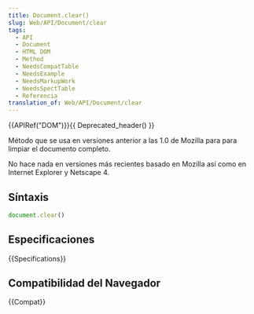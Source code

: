 ```yaml
---
title: Document.clear()
slug: Web/API/Document/clear
tags:
  - API
  - Document
  - HTML DOM
  - Method
  - NeedsCompatTable
  - NeedsExample
  - NeedsMarkupWork
  - NeedsSpectTable
  - Referencia
translation_of: Web/API/Document/clear
---
```


{{APIRef("DOM")}}{{ Deprecated_header() }}

Método que se usa en versiones anterior a las 1.0 de Mozilla para para limpiar el documento completo.

No hace nada en versiones más recientes basado en Mozilla así como en Internet Explorer y Netscape 4.

## Síntaxis

```js
document.clear()
```

## Especificaciones

{{Specifications}}

## Compatibilidad del Navegador

{{Compat}}

